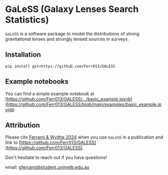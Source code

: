 # GaLeSS (Galaxy Lenses Search Statistics)

``GaLeSS`` is a software package to model the distributions of strong gravitational lenses and strongly lensed sources in surveys.

Installation
------------

``pip install git+https://github.com/Ferr013/GALESS``


Example notebooks
-----------------

You can find a simple example notebook at [https://github.com/Ferr013/GALESS/.../basic_example.ipynb](<https://github.com/Ferr013/GALESS/blob/main/examples/basic_example.ipynb>)



Attribution
-----------
Please cite [Ferrami & Wyithe 2024](https://arxiv.org/>) when you use ``GaLeSS`` in a publication and link to [https://github.com/Ferr013/GALESS](https://github.com/Ferr013/GALESS).

Don't hesitate to reach out if you have questions! 

email: [gferrami@student.unimelb.edu.au](gferrami@student.unimelb.edu.au)
